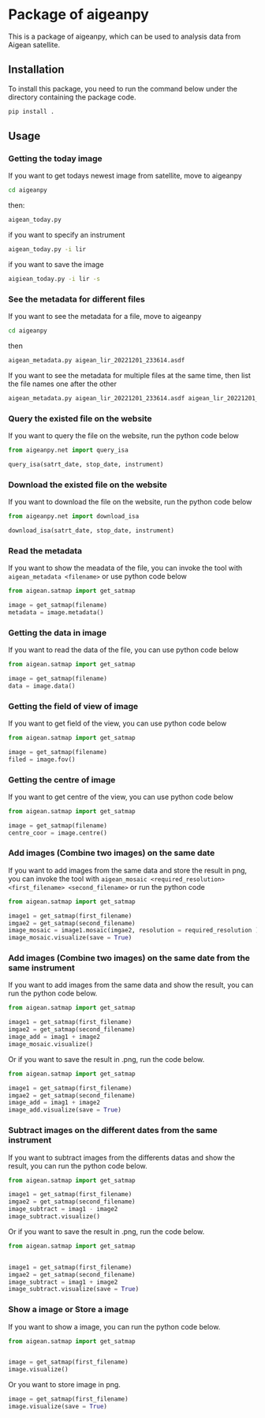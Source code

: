 # Package of aigeanpy

This is a package of aigeanpy, which can be used to analysis data from Aigean satellite.

## Installation

To install this package, you need to run the command below under the directory containing the package code.

```bash
pip install .
```

## Usage 

###  Getting the today image
If you want to get todays newest image from satellite, move to aigeanpy
```bash
cd aigeanpy
```
then:
```bash
aigean_today.py
```
if you want to specify an instrument
```bash
aigean_today.py -i lir
```
if you want to save the image
```bash
aigiean_today.py -i lir -s
```
### See the metadata for different files
If you want to see the metadata for a file, move to aigeanpy
```bash
cd aigeanpy
```
then
```bash
aigean_metadata.py aigean_lir_20221201_233614.asdf
```
If you want to see the metadata for multiple files at the same time, then list the file names one after the other
```bash
aigean_metadata.py aigean_lir_20221201_233614.asdf aigean_lir_20221201_230314.asdf
```


### Query the existed file on the website
If you want to query the file on the website, run the python code below
```python
from aigeanpy.net import query_isa

query_isa(satrt_date, stop_date, instrument)
```

### Download the existed file on the website
If you want to download the file on the website, run the python code below
```python
from aigeanpy.net import download_isa

download_isa(satrt_date, stop_date, instrument)
```

### Read the metadata
If you want to show the meadata of the file, you can invoke the tool with `aigean_metadata <filename>` or use python code below

```python
from aigean.satmap import get_satmap

image = get_satmap(filename)
metadata = image.metadata()
```

###  Getting the data in image
If you want to read the data of the file, you can use python code below

```python
from aigean.satmap import get_satmap

image = get_satmap(filename)
data = image.data()
```

###  Getting the field of view of image
If you want to get field of the view, you can use python code below

```python
from aigean.satmap import get_satmap

image = get_satmap(filename)
filed = image.fov()
```

###  Getting the centre of image
If you want to get centre of the view, you can use python code below

```python
from aigean.satmap import get_satmap

image = get_satmap(filename)
centre_coor = image.centre()
```

###  Add images (Combine two images) on the same date
If you want to add images from the same data and store the result in png, you can invoke the tool with `aigean_mosaic <required_resolution><first_filename> <second_filename>` or run the python code

```python
from aigean.satmap import get_satmap

image1 = get_satmap(first_filename)
imgae2 = get_satmap(second_filename)
image_mosaic = image1.mosaic(imgae2, resolution = required_resolution )
image_mosaic.visualize(save = True)

```
###  Add images (Combine two images) on the same date from the same instrument
If you want to add images from the same data and show the result, you can run the python code below.

```python
from aigean.satmap import get_satmap

image1 = get_satmap(first_filename)
imgae2 = get_satmap(second_filename)
image_add = imag1 + image2
image_mosaic.visualize()
```

Or if you want to save the result in .png, run the code below.

```python
from aigean.satmap import get_satmap

image1 = get_satmap(first_filename)
imgae2 = get_satmap(second_filename)
image_add = imag1 + image2
image_add.visualize(save = True)
```

###  Subtract images on the different dates from the same instrument
If you want to subtract images from the differents datas and show the result, you can run the python code below.

```python
from aigean.satmap import get_satmap

image1 = get_satmap(first_filename)
imgae2 = get_satmap(second_filename)
image_subtract = imag1 - image2
image_subtract.visualize()

```
Or if you want to save the result in .png, run the code below.

```python
from aigean.satmap import get_satmap


image1 = get_satmap(first_filename)
imgae2 = get_satmap(second_filename)
image_subtract = imag1 + image2
image_subtract.visualize(save = True)
```

###  Show a image or Store a image
If you want to show a image, you can run the python code below.
```python 
from aigean.satmap import get_satmap


image = get_satmap(first_filename)
image.visualize()
```

Or you want to store image in png.
```python 
image = get_satmap(first_filename)
image.visualize(save = True)
```
